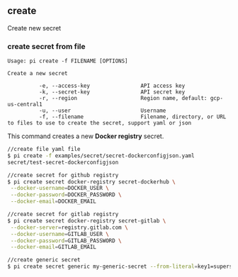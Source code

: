 create
------------------------------
Create new secret

### create secret from file

    Usage: pi create -f FILENAME [OPTIONS]

    Create a new secret

              -e, --access-key                API access key
              -k, --secret-key                API secret key
              -r, --region                    Region name, default: gcp-us-central1
              -u, --user                      Username
              -f, --filename                  Filename, directory, or URL to files to use to create the secret, support yaml or json

This command creates a new __Docker registry__ secret.

```sh
//create file yaml file
$ pi create -f examples/secret/secret-dockerconfigjson.yaml
secret/test-secret-dockerconfigjson

//create secret for github registry
$ pi create secret docker-registry secret-dockerhub \
 --docker-username=DOCKER_USER \
 --docker-password=DOCKER_PASSWORD \
 --docker-email=DOCKER_EMAIL

//create secret for gitlab registry
$ pi create secret docker-registry secret-gitlab \
 --docker-server=registry.gitlab.com \
 --docker-username=GITLAB_USER \
 --docker-password=GITLAB_PASSWORD \
 --docker-email=GITLAB_EMAIL

//create generic secret
$ pi create secret generic my-generic-secret --from-literal=key1=supersecret --from-literal=key2=topsecret
```
